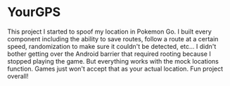 # YourGPS
This project I started to spoof my location in Pokemon Go. I built every component including the ability to save routes, follow a route at a certain speed, randomization to make sure it couldn't be detected, etc... I didn't bother getting over the Android barrier that required rooting because I stopped playing the game. But everything works with the mock locations function. Games just won't accept that as your actual location. Fun project overall!
